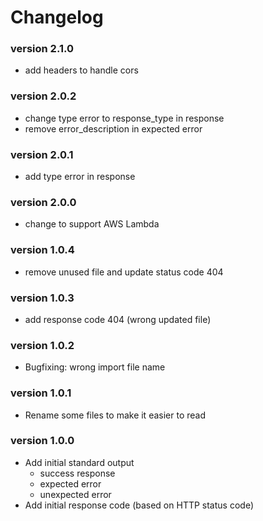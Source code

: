 # Changelog

### version 2.1.0
- add headers to handle cors

### version 2.0.2
- change type error to response_type in response
- remove error_description in expected error

### version 2.0.1
- add type error in response

### version 2.0.0
- change to support AWS Lambda

### version 1.0.4
- remove unused file and update status code 404

### version 1.0.3
- add response code 404 (wrong updated file)

### version 1.0.2
- Bugfixing: wrong import file name

### version 1.0.1
- Rename some files to make it easier to read

### version 1.0.0
- Add initial standard output
  - success response
  - expected error
  - unexpected error
- Add initial response code (based on HTTP status code)
